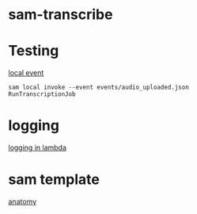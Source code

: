 # sam-transcribe

# Testing

[local event](https://docs.aws.amazon.com/serverless-application-model/latest/developerguide/using-sam-cli-local-generate-event.html)

`sam local invoke --event events/audio_uploaded.json RunTranscriptionJob`

# logging

[logging in lambda](https://docs.aws.amazon.com/lambda/latest/dg/python-logging.html)

# sam template

[anatomy](https://docs.aws.amazon.com/serverless-application-model/latest/developerguide/sam-specification-template-anatomy.html)
